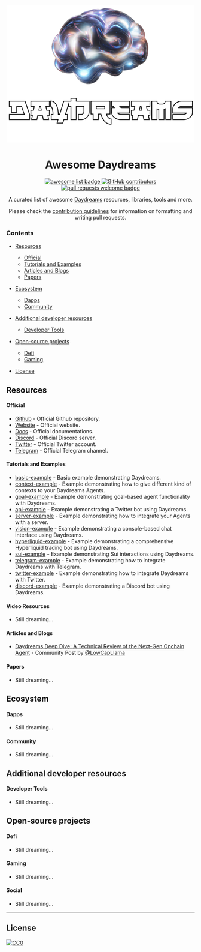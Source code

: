 <div align="center">
  <img alt="starknet logo" src="./assets/banner.png", width='500'>
  <h1 align="center">Awesome Daydreams</h1>
  <p align="center">
    <a href="https://github.com/sindresorhus/awesome">
      <img alt="awesome list badge" src="https://cdn.rawgit.com/sindresorhus/awesome/d7305f38d29fed78fa85652e3a63e154dd8e8829/media/badge.svg">
    </a>
    <a href="https://github.com/gakonst/awesome-starknet/graphs/contributors">
      <img alt="GitHub contributors" src="https://img.shields.io/github/contributors/wayzeek/awesome-daydreams">
    </a>
    <a href="http://makeapullrequest.com">
      <img alt="pull requests welcome badge" src="https://img.shields.io/badge/PRs-welcome-brightgreen.svg?style=flat">
    </a>
  </p>

  <p align="center">A curated list of awesome <a href="https://www.dreams.fun/">Daydreams</a> resources, libraries, tools and more.</p>

  <p align="center">Please check the <a href="CONTRIBUTING.md">contribution guidelines</a> for information on formatting and writing pull requests.</p>

</div>

### Contents

- [Resources](#resources)
  - [Official](#official)
  - [Tutorials and Examples](#tutorials-and-examples)
  - [Articles and Blogs](#articles-and-blogs)
  - [Papers](#papers)
- [Ecosystem](#ecosystem)
  - [Dapps](#dapps)
  - [Community](#community)
- [Additional developer resources](#additional-developer-resources)
  - [Developer Tools](#developer-tools)

- [Open-source projects](#open-source-projects)
  - [Defi](#defi)
  - [Gaming](#gaming)

- [License](#license)

## Resources

#### Official
- [Github](https://github.com/daydreamsai/daydreams/tree/main) - Official Github repository.
- [Website](https://www.dreams.fun/) - Official website.
- [Docs](https://docs.dreams.fun/) - Official documentations.
- [Discord](https://discord.com/invite/P8UUNGtHZs) - Official Discord server.
- [Twitter](https://x.com/daydreamsagents) - Official Twitter account.
- [Telegram](https://t.me/+kGzGMRvsQhY5Njg0) - Official Telegram channel.

#### Tutorials and Examples
- [basic-example](https://github.com/daydreamsai/daydreams/blob/main/examples/example-basic.ts) - Basic example demonstrating Daydreams.
- [context-example](https://github.com/daydreamsai/daydreams/blob/main/examples/eternum-context.ts) - Example demonstrating how to give different kind of contexts to your Daydreams Agents.
- [goal-example](https://github.com/daydreamsai/daydreams/blob/main/examples/example-goal.ts) - Example demonstrating goal-based agent functionality with Daydreams.
- [api-example](https://github.com/daydreamsai/daydreams/blob/main/examples/example-api.ts) - Example demonstrating a Twitter bot using Daydreams.
- [server-example](https://github.com/daydreamsai/daydreams/blob/main/examples/example-server.ts) - Example demonstrating how to integrate your Agents with a server.
- [vision-example](https://github.com/daydreamsai/daydreams/blob/main/examples/example-vision.ts) - Example demonstrating a console-based chat interface using Daydreams.
- [hyperliquid-example](https://github.com/daydreamsai/daydreams/blob/main/examples/example-hyperliquid.ts) - Example demonstrating a comprehensive Hyperliquid trading bot using Daydreams.
- [sui-example](https://github.com/daydreamsai/daydreams/blob/main/examples/example-sui.ts) - Example demonstrating Sui interactions using Daydreams.
- [telegram-example](https://github.com/daydreamsai/daydreams/blob/main/examples/example-telegram.ts) - Example demonstrating how to integrate Daydreams with Telegram.
- [twitter-example](https://github.com/daydreamsai/daydreams/blob/main/examples/example-twitter.ts) - Example demonstrating how to integrate Daydreams with Twitter.
- [discord-example](https://github.com/daydreamsai/daydreams/blob/main/examples/example-discord.ts) - Example demonstrating a Discord bot using Daydreams.

#### Video Resources
- Still dreaming...

#### Articles and Blogs
- [Daydreams Deep Dive: A Technical Review of the Next-Gen Onchain Agent](https://dev.to/bruce_f98f32568eeb89017f9/daydreams-deep-dive-a-technical-review-of-the-next-gen-onchain-agent-4o61) - Community Post by [@LowCapLlama](https://x.com/LowCapLlama) 

#### Papers
- Still dreaming...

## Ecosystem

#### Dapps
- Still dreaming...

#### Community
- Still dreaming...

## Additional developer resources

#### Developer Tools
- Still dreaming...

## Open-source projects

#### Defi
- Still dreaming...
#### Gaming
- Still dreaming...
#### Social
- Still dreaming...
---

## License

[![CC0](https://mirrors.creativecommons.org/presskit/buttons/88x31/svg/cc-zero.svg)](https://creativecommons.org/publicdomain/zero/1.0/)
